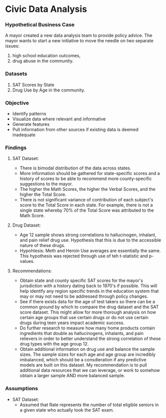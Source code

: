 # Civic Data Analysis

### Hypothetical Business Case
A mayor created a new data analysis team to provide policy advice. The mayor wants to start a new initiative to move the needle on two separate issues:
1. high school education outcomes,
2. drug abuse in the community.

### Datasets
1. SAT Scores by State
2. Drug Use by Age in the community.

### Objective
- Identify patterns
- Visualize data where relevant and informative
- Generate features
- Pull information from other sources if existing data is deemed inadequate


### Findings
1. SAT Dataset:
    - There is bimodal distribution of the data across states.
    - More information should be gathered for state-specific scores and a history of scores to be able to recommend more county-specific suggestions to the mayor. 
    - The higher the Math Scores, the higher the Verbal Scores, and the higher the Total Score.
    - There is not significant variance of contribution of each subject's score to the Total Score in each state. For example, there is not a single state whereby 70% of the Total Score was attributed to the Math Score.

2. Drug Dataset:
    - Age 12 sample shows strong correlations to hallucinogen, inhalant, and pain relief drug use. Hypothesis that this is due to the accessible nature of these drugs. 
    - Hypohtesis: Meth and Heroin Use averages are essentially the same. This hypothesis was rejected through use of teh t-statistic and p-values. 

3. Recommendations:
    - Obtain state and county specific SAT scores for the mayor's jurisdiction with a history dating back to 1970's if possible. This will help identify any region specific trends in the education system that may or may not need to be addressed through policy changes.
    - See if there exists data for the age of test takers so there can be a common ground by which to compare the drug dataset and the SAT score dataset. This might allow for more thorough analysis on how certain age groups that use certain drugs or do not use certain drugs during teen years impact academic success. 
    - Do further research to measure how many home products contain ingredients that double as hallucinogens, inhalants, and pain relievers in order to better understand the strong correlation of these drug types with the age group 12.
    - Obtain additional information on drug use and balance the sample sizes. The sample sizes for each age and age group are incredibly imbalanced, which should be a consdieration if any predictive models are built on this dataset. My recommendation is to pull additional data resources that we can leverage, or work to somehow obtain a larger sample AND more balanced sample.

### Assumptions
* SAT Dataset:
    - Assumed that Rate represents the number of total eligible seniors in a given state who actually took the SAT exam.
